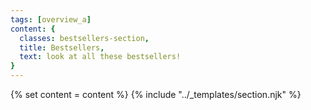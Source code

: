 ```yaml
---
tags: [overview_a]
content: {
  classes: bestsellers-section,
  title: Bestsellers,
  text: look at all these bestsellers!
}
---
```


{% set content = content %}
{% include "../_templates/section.njk" %}
